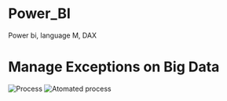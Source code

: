 
# Power_BI
Power bi, language M, DAX


# Manage Exceptions on Big Data


![Process](https://user-images.githubusercontent.com/45041472/133301718-caebe084-df26-4485-8e8b-fe25a35869bd.png)
![Atomated process](https://user-images.githubusercontent.com/45041472/133339081-f2dc1e18-574f-4e94-b0dd-8786d9eb09a6.png)
